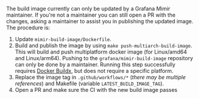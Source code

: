 The build image currently can only be updated by a Grafana Mimir maintainer. If you're not a maintainer you can still open a PR with the changes, asking a maintainer to assist you in publishing the updated image. The procedure is:

1. Update `mimir-build-image/Dockerfile`.
2. Build and publish the image by using `make push-multiarch-build-image`. This will build and push multiplatform docker image (for Linux/amd64 and Linux/arm64). Pushing to the `grafana/mimir-build-image` repository can only be done by a maintainer. Running this step successfully requires [Docker Buildx](https://docs.docker.com/buildx/working-with-buildx/), but does not require a specific platform.
3. Replace the image tag in `.github/workflows/*` (_there may be multiple references_) and Makefile (variable `LATEST_BUILD_IMAGE_TAG`).
4. Open a PR and make sure the CI with the new build image passes
